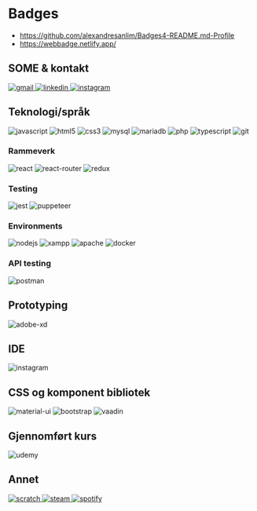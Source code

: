 # Badges

- https://github.com/alexandresanlim/Badges4-README.md-Profile
- https://webbadge.netlify.app/

## SOME & kontakt

<a href="mailto:paalss94@gmail.com">
  <img src="https://img.shields.io/badge/Gmail-D14836?style=for-the-badge&logo=gmail&logoColor=white" alt="gmail">
</a>
<a href="https://www.linkedin.com/in/pal-stakvik/">
  <img src="https://img.shields.io/badge/LinkedIn-0077B5?style=for-the-badge&logo=linkedin&logoColor=white" alt="linkedin">
</a>
<a href="https://www.instagram.com/gassosaman/">
  <img src="https://img.shields.io/badge/Instagram-E4405F?style=for-the-badge&logo=instagram&logoColor=white" alt="instagram">
</a>

## Teknologi/språk

<img src="https://img.shields.io/badge/JavaScript-323330?style=for-the-badge&logo=javascript&logoColor=F7DF1E" alt="javascript">
<img src="https://img.shields.io/badge/HTML5-E34F26?style=for-the-badge&logo=html5&logoColor=white" alt="html5">
<img src="https://img.shields.io/badge/CSS3-1572B6?style=for-the-badge&logo=css3&logoColor=white" alt="css3">
<img src="https://img.shields.io/badge/MySQL-005C84?style=for-the-badge&logo=mysql&logoColor=white" alt="mysql">
<img src="https://img.shields.io/badge/MariaDB-003545?style=for-the-badge&logo=mariadb&logoColor=white" alt="mariadb">
<img src="https://img.shields.io/badge/PHP-777BB4?style=for-the-badge&logo=php&logoColor=white" alt="php">
<img src="https://img.shields.io/badge/TypeScript-007ACC?style=for-the-badge&logo=typescript&logoColor=white" alt="typescript">
<img src="https://img.shields.io/badge/GIT-E44C30?style=for-the-badge&logo=git&logoColor=white" alt="git">

### Rammeverk

<img src="https://img.shields.io/badge/React-20232A?style=for-the-badge&logo=react&logoColor=61DAFB" alt="react">
<img src="https://img.shields.io/badge/React_Router-CA4245?style=for-the-badge&logo=react-router&logoColor=white" alt="react-router">
<img src="https://img.shields.io/badge/Redux-593D88?style=for-the-badge&logo=redux&logoColor=white" alt="redux">

### Testing

<img src="https://img.shields.io/badge/Jest-C21325?style=for-the-badge&logo=jest&logoColor=white" alt="jest">
<img src="https://img.shields.io/badge/Puppeteer-40B5A4?style=for-the-badge&logo=Puppeteer&logoColor=white" alt="puppeteer">

### Environments

<img src="https://img.shields.io/badge/Node.js-339933?style=for-the-badge&logo=nodedotjs&logoColor=white" alt="nodejs">
<img src="https://img.shields.io/badge/Xampp-F37623?style=for-the-badge&logo=xampp&logoColor=white" alt="xampp">
<img src="https://img.shields.io/badge/Apache-D22128?style=for-the-badge&logo=Apache&logoColor=white" alt="apache">
<img src="https://img.shields.io/badge/Docker-2CA5E0?style=for-the-badge&logo=docker&logoColor=white" alt="docker">

### API testing

<img src="https://img.shields.io/badge/Postman-FF6C37?style=for-the-badge&logo=Postman&logoColor=white" alt="postman">

## Prototyping

<img src="https://img.shields.io/badge/Adobe%20XD-470137?style=for-the-badge&logo=Adobe%20XD&logoColor=#FF61F6" alt="adobe-xd">

## IDE

<img src="https://img.shields.io/badge/Visual_Studio_Code-0078D4?style=for-the-badge&logo=visual%20studio%20code&logoColor=white" alt="instagram">

## CSS og komponent bibliotek

<img src="https://img.shields.io/badge/Material%20UI-007FFF?style=for-the-badge&logo=mui&logoColor=white" alt="material-ui">
<img src="https://img.shields.io/badge/Bootstrap-563D7C?style=for-the-badge&logo=bootstrap&logoColor=white" alt="bootstrap">
<img src="https://img.shields.io/badge/Vaadin-00B4F0?style=for-the-badge&logo=Vaadin&logoColor=white" alt="vaadin">

## Gjennomført kurs

<img src="https://img.shields.io/badge/Udemy-EC5252?style=for-the-badge&logo=Udemy&logoColor=white" alt="udemy">

## Annet
<a href="https://scratch.mit.edu/users/pa0110/">
  <img src="https://img.shields.io/badge/Scratch-4D97FF?style=for-the-badge&logo=Scratch&logoColor=white" alt="scratch">
</a>
<a href="https://steamcommunity.com/profiles/76561198347222518/">
  <img src="https://img.shields.io/badge/Steam-000000?style=for-the-badge&logo=steam&logoColor=white" alt="steam">
</a>
<a href="">
  <img src="https://img.shields.io/badge/Spotify-1ED760?&style=for-the-badge&logo=spotify&logoColor=white" alt="spotify">
</a>
